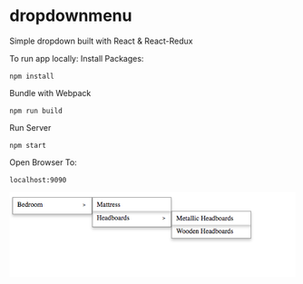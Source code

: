 # dropdownmenu

Simple dropdown built with React & React-Redux

To run app locally: 
 Install Packages: 
 ```
 npm install 
 ```
 Bundle with Webpack
 ```
 npm run build 
 ```
 Run Server
 ```
 npm start
 ```
 Open Browser To: 
 ``` 
 localhost:9090
 ```
 
![alt text](assets/Dropdown.png)
